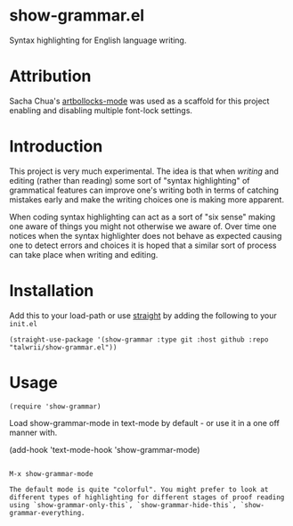 # show-grammar.el

Syntax highlighting for English language writing.

# Attribution

Sacha Chua's [artbollocks-mode](https://github.com/sachac/artbollocks-mode) was used as a scaffold for this project enabling and disabling multiple font-lock settings.

# Introduction

This project is very much experimental. The idea is that when *writing* and editing (rather than reading) some sort of "syntax highlighting" of grammatical features can improve one's writing both in terms of catching mistakes early and make the writing choices one is making more apparent. 

When coding syntax highlighting can act as a sort of "six sense" making one aware of things you might not otherwise we aware of. Over time one notices when the syntax highlighter does not behave as expected causing one to detect errors and choices it is hoped that a similar sort of process can take place when writing and editing. 

# Installation

Add this to your load-path or use [straight](https://github.com/raxod502/straight.el) by adding the following to your `init.el`

```(straight-use-package '(show-grammar :type git :host github :repo "talwrii/show-grammar.el"))```

# Usage

```
(require 'show-grammar)
```

Load show-grammar-mode in text-mode by default - or use it in a one off manner with.

(add-hook 'text-mode-hook 'show-grammar-mode)
```

M-x show-grammar-mode

The default mode is quite "colorful". You might prefer to look at different types of highlighting for different stages of proof reading using `show-grammar-only-this`, `show-grammar-hide-this`, `show-grammar-everything.

